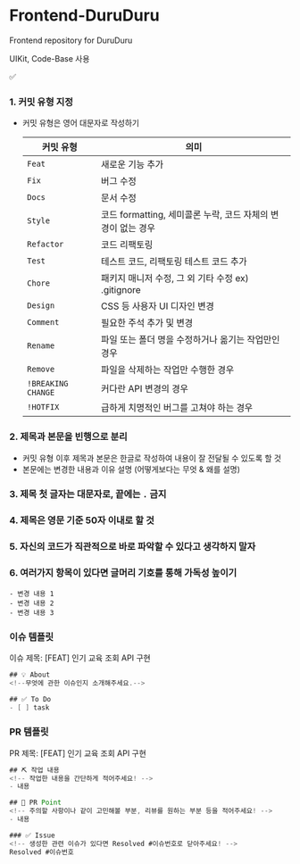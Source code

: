 # Frontend-DuruDuru
Frontend repository for DuruDuru

UIKit, Code-Base 사용
<aside>
✅

### 1. 커밋 유형 지정

- 커밋 유형은 영어 대문자로 작성하기
    
    
    | 커밋 유형 | 의미 |
    | --- | --- |
    | `Feat` | 새로운 기능 추가 |
    | `Fix` | 버그 수정 |
    | `Docs` | 문서 수정 |
    | `Style` | 코드 formatting, 세미콜론 누락, 코드 자체의 변경이 없는 경우 |
    | `Refactor` | 코드 리팩토링 |
    | `Test` | 테스트 코드, 리팩토링 테스트 코드 추가 |
    | `Chore` | 패키지 매니저 수정, 그 외 기타 수정 ex) .gitignore |
    | `Design` | CSS 등 사용자 UI 디자인 변경 |
    | `Comment` | 필요한 주석 추가 및 변경 |
    | `Rename` | 파일 또는 폴더 명을 수정하거나 옮기는 작업만인 경우 |
    | `Remove` | 파일을 삭제하는 작업만 수행한 경우 |
    | `!BREAKING CHANGE` | 커다란 API 변경의 경우 |
    | `!HOTFIX` | 급하게 치명적인 버그를 고쳐야 하는 경우 |
    

### 2. 제목과 본문을 빈행으로 분리

- 커밋 유형 이후 제목과 본문은 한글로 작성하여 내용이 잘 전달될 수 있도록 할 것
- 본문에는 변경한 내용과 이유 설명 (어떻게보다는 무엇 & 왜를 설명)

### 3. 제목 첫 글자는 대문자로, 끝에는 `.` 금지

### 4. 제목은 영문 기준 50자 이내로 할 것

### 5. 자신의 코드가 직관적으로 바로 파악할 수 있다고 생각하지 말자

### 6. 여러가지 항목이 있다면 글머리 기호를 통해 가독성 높이기

```
- 변경 내용 1
- 변경 내용 2
- 변경 내용 3
```

</aside>

### 이슈 템플릿

이슈 제목: [FEAT] 인기 교육 조회 API 구현
```java
## 💡 About
<!--무엇에 관한 이슈인지 소개해주세요.-->

## ✅ To Do
- [ ] task
```

### PR 템플릿

PR 제목: [FEAT] 인기 교육 조회 API 구현

```java
## ⛏ 작업 내용
<!-- 작업한 내용을 간단하게 적어주세요! -->
- 내용

## 📌 PR Point
<!-- 주의할 사항이나 같이 고민해볼 부분, 리뷰를 원하는 부분 등을 적어주세요! -->
- 내용

### ✅ Issue
<!-- 생성한 관련 이슈가 있다면 Resolved #이슈번호로 닫아주세요! -->
Resolved #이슈번호
```
